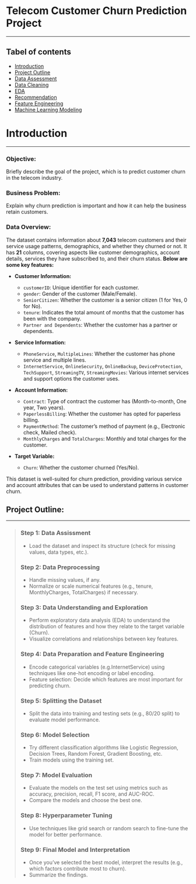 # **Telecom Customer Churn Prediction Project**
----------


## Tabel of contents


*   [Introduction](#introduction)
*   [Project Outline](#project-outline)
*   [Data Assessment](#step-1-data-assissment)
*   [Data Cleaning](#data-cleaning)
*   [EDA](#exeploratory-data-analysis)
*   [Recommendation](#recommendation)
*   [Feature Engineering](#feature-engineering)
*   [Machine Learning Modeling](#machine-learning-modeling)

  # Introduction
---------------
### Objective:

Briefly describe the goal of the project, which is to predict customer churn in the telecom industry.

### Business Problem:
 
 Explain why churn prediction is important and how it can help the business retain customers.

### Data Overview:

 The dataset contains information about **7,043** telecom customers and their service usage patterns, demographics, and whether they churned or not. It has **21** columns, covering aspects like customer demographics, account details, services they have subscribed to, and their churn status. **Below are some key features:**

*  **Customer Information:**

   * `customerID`: Unique identifier for each customer.
   * `gender`: Gender of the customer (Male/Female).
   * `SeniorCitizen`: Whether the customer is a senior citizen (1 for Yes, 0 for No).
   * `tenure`: Indicates the total amount of months that the customer has been with the company. 
   * `Partner and Dependents`: Whether the customer has a partner or dependents.   

* **Service Information:**
  * `PhoneService`, `MultipleLines`: Whether the customer has phone service and multiple lines.
  * `InternetService`, `OnlineSecurity`, `OnlineBackup`, `DeviceProtection`, `TechSupport`, `StreamingTV`, `StreamingMovies`: Various internet services and support options the customer uses.

* **Account Information:**

  * `Contract`: Type of contract the customer has (Month-to-month, One year, Two years).
  * `PaperlessBilling`: Whether the customer has opted for paperless billing.
  * `PaymentMethod`: The customer’s method of payment (e.g., Electronic check, Mailed check).
  * `MonthlyCharges` and `TotalCharges`: Monthly and total charges for the customer.

* **Target Variable:**

  * `Churn`: Whether the customer churned (Yes/No).
  
This dataset is well-suited for churn prediction, providing various service and account attributes that can be used to understand patterns in customer churn.


## Project Outline:
------

>### Step 1: Data Assissment
>- Load the dataset and inspect its structure (check for missing values, data types, etc.).
>
>### Step 2: Data Preprocessing
>- Handle missing values, if any.
>- Normalize or scale numerical features (e.g., tenure, MonthlyCharges, TotalCharges) if necessary.
>
>
>### Step 3: Data Understanding and Exploration
>- Perform exploratory data analysis (EDA) to understand the distribution of features and how they relate to the target variable (Churn).
>- Visualize correlations and relationships between key features.
>
>### Step 4: Data Preparation and Feature Engineering
>- Encode categorical variables (e.g.InternetService) using techniques like one-hot encoding or label encoding.
>- Feature selection: Decide which features are most important for predicting churn.
>
>### Step 5: Splitting the Dataset
>- Split the data into training and testing sets (e.g., 80/20 split) to evaluate model performance.
>
>### Step 6: Model Selection
>- Try different classification algorithms like Logistic Regression, Decision Trees, Random Forest, Gradient Boosting, etc.
>- Train models using the training set.
>
>### Step 7: Model Evaluation
>- Evaluate the models on the test set using metrics such as accuracy, precision, recall, F1 score, and AUC-ROC.
>- Compare the models and choose the best one.
>
>### Step 8: Hyperparameter Tuning
>- Use techniques like grid search or random search to fine-tune the model for better performance.
>
>### Step 9: Final Model and Interpretation
>- Once you’ve selected the best model, interpret the results (e.g., which factors contribute most to churn).
>- Summarize the findings.
